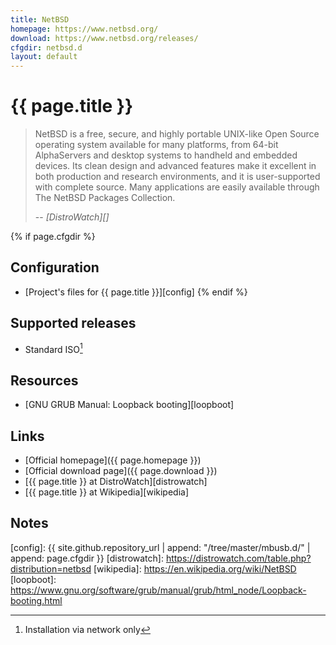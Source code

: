 ```yaml
---
title: NetBSD
homepage: https://www.netbsd.org/
download: https://www.netbsd.org/releases/
cfgdir: netbsd.d
layout: default
---
```


# {{ page.title }}

> NetBSD is a free, secure, and highly portable UNIX-like Open Source operating
> system available for many platforms, from 64-bit AlphaServers and desktop
> systems to handheld and embedded devices. Its clean design and advanced
> features make it excellent in both production and research environments, and
> it is user-supported with complete source. Many applications are easily
> available through The NetBSD Packages Collection.
>
> -- <cite markdown="1">[DistroWatch][]</cite>


{% if page.cfgdir %}
## Configuration

- [Project's files for {{ page.title }}][config]
{% endif %}


## Supported releases

- Standard ISO[^note1]


## Resources

- [GNU GRUB Manual: Loopback booting][loopboot]


## Links

- [Official homepage]({{ page.homepage }})
- [Official download page]({{ page.download }})
- [{{ page.title }} at DistroWatch][distrowatch]
- [{{ page.title }} at Wikipedia][wikipedia]


## Notes

[^note1]: Installation via network only


[config]: {{ site.github.repository_url | append: "/tree/master/mbusb.d/" | append: page.cfgdir }}
[distrowatch]: https://distrowatch.com/table.php?distribution=netbsd
[wikipedia]: https://en.wikipedia.org/wiki/NetBSD
[loopboot]: https://www.gnu.org/software/grub/manual/grub/html_node/Loopback-booting.html
